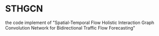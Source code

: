 # STHGCN
the code implement of "Spatial-Temporal Flow Holistic Interaction Graph Convolution Network for Bidirectional Traffic Flow Forecasting"

